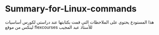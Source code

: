 # Summary-for-Linux-commands
هذا المستودع يحتوي على الملاحظات التي قمت بكتابتها عند دراستي لكورس أساسيات لينكس من موقع flexcourses للأستاذ عبد المجيب
